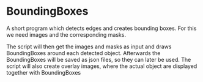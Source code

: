 # BoundingBoxes
A short program which detects edges and creates bounding boxes. For this we need images and the corresponding masks.

The script will then get the images and masks as input and draws BoundingBoxes around each detected object. Afterwards the BoundingBoxes will be saved as json files, so they can later be used. The script will also create overlay images, where the actual object are displayed together with BoundingBoxes
